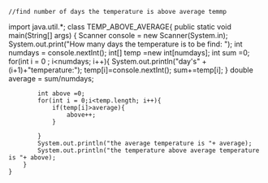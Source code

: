     //find number of days the temperature is above average temmp
import java.util.*;
    class  TEMP_ABOVE_AVERAGE{
        public static void main(String[] args) {
            Scanner console = new Scanner(System.in);
            System.out.print("How many days the temperature is to be find: ");
            int numdays = console.nextInt();
            int[] temp =new int[numdays];
            int sum =0;
            for(int i = 0 ; i<numdays; i++){
                System.out.println("day's" +(i+1)+"temperature:");
                temp[i]=console.nextInt();
                sum+=temp[i];
            }
            double average = sum/numdays;

            int above =0;
            for(int i = 0;i<temp.length; i++){
                if(temp[i]>average){
                    above++;
                }

            }
            System.out.println("the average temperature is "+ average);
            System.out.println("the temperature above average temperature is "+ above);
        }
    }
